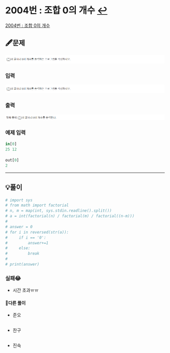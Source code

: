 # 2004번 : 조합 0의 개수 [↩](../../acmicpc)

[2004번 : 조합 0의 개수](https://www.acmicpc.net/problem/2004)

## 🖋️문제

![](./image/1.png)

### 입력

![](./image/1.png)

### 출력

![](./image/3.png)

### 예제 입력

```python
in[0]
25 12

out[0]
2

```

---

## 💡풀이

```python
# import sys
# from math import factorial
# n, m = map(int, sys.stdin.readline().split())
# a = int(factorial(n) / factorial(m) / factorial((n-m)))
#
# answer = 0
# for i in reversed(str(a)):
#     if i == '0':
#         answer+=1
#     else:
#         break
#
# print(answer)
```

### 실패😂

* 시간 초과ㅠㅠ

#### 🤝다른 풀이

* 준오


```python

```

* 찬구

```java

```

* 진숙

```java

```

